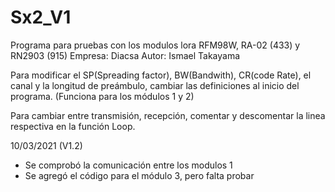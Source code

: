 # Sx2_V1
Programa para pruebas con los modulos lora RFM98W, RA-02 (433) y RN2903 (915)
Empresa: Diacsa
Autor: Ismael Takayama

Para modificar el SP(Spreading factor), BW(Bandwith), CR(code Rate), el canal y la longitud de preámbulo, cambiar las definiciones al inicio del programa. (Funciona para los módulos 1 y 2)

Para cambiar entre transmisión, recepción, comentar y descomentar la linea respectiva en la función Loop.

10/03/2021 (V1.2)

- Se comprobó la comunicación entre los modulos 1
- Se agregó el código para el módulo 3, pero falta probar
